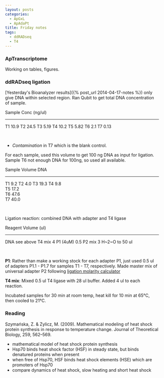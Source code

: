 ```yaml
---
layout: posts
categories: 
  - ApGxL
  - ApAdaPt
title: Friday notes
tags: 
  - ddRADseq
  - T4
---
```


### ApTranscriptome

Working on tables, figures.


### ddRADseq ligation

[Yesterday's Bioanalyzer results]({% post_url 2014-04-17-notes %}) only give DNA within selected region. Ran Qubit to get total DNA concentration of sample.

Sample          Conc (ng/ul)
--------       --------------
T1                  10.9
T2                  24.5
T3                   5.19
T4                  10.2
T5                   5.82
T6                   2.1
T7                   0.13

<br>

- *Contamination* in T7 which is the blank control. 

For each sample, used this volume to get 100 ng DNA as input for ligation. Sample T6 not enough DNA for 100ng, so used all available.

Sample        Volume DNA      
--------    --------------  
T1               9.2 
T2               4.0 
T3              19.3 
T4               9.8  
T5              17.2  
T6              47.6  
T7              40.0  

<br>

Ligation reaction: combined DNA with adapter and T4 ligase

Reagent         Volume (ul)
----------     -------------              
DNA               see above
T4 mix            4
P1 (4uM)             0.5
P2 mix               3
H~2~O             to 50 ul

<br>

**P1**: Rather than make a working stock for each adapter P1, just used 0.5 ul of adapters P1.1 - P1.7 for samples T1 - T7, respectively. Made master mix of universal adapter P2 following [ligation molarity calculator](https://docs.google.com/spreadsheet/ccc?key=0Ar5IymziRJ_9dEtyYzRfd0cteDc1cEM1ekN5M1doZEE&usp=drive_web#gid=0)

**T4 mix**: Mixed 0.5 ul T4 ligase with 28 ul buffer. Added 4 ul to each reaction. 

Incubated samples for 30 min at room temp, heat kill for 10 min at 65°C, then cooled to 21°C. 

### Reading

Szymańska, Z. & Zylicz, M. (2009). Mathematical modeling of heat shock protein synthesis in response to temperature change. Journal of Theoretical Biology, 259, 562–569.

  - mathematical model of heat shock protein synthesis
  - Hsp70 binds heat shock factor (HSF) in steady state, but binds denatured proteins when present
  - when free of Hsp70, HSF binds heat shock elements (HSE) which are promoters of Hsp70
  - compare dynamics of heat shock, slow heating and short heat shock

